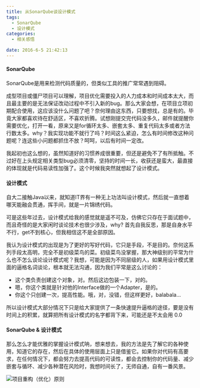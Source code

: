```yaml
---
title: 从SonarQube谈设计模式
tags:
  - SonarQube
  - 设计模式
categories:
  - 相关感悟

date: 2016-6-5 21:42:13
---
```



#### SonarQube
SonarQube是用来检测代码质量的，但类似工具的推广常常遇到阻碍。


成型项目或僵尸项目可以理解，项目优化需要投入的人力成本和时间成本太大，而且最主要的是无法保证改动过程中不引入新的bug。那么大家会想，在项目立项初期配合使用，这应该没什么问题了吧？奈何理由这东西，只要想找，总是有的。毕竟大家都喜欢待在舒适区，不喜欢折腾。试想刚提交完代码没多久，邮件就提醒你需要优化，打开一看，原来又是for循环太多、嵌套太多、重复代码太多或者方法行数太多。why？我实现功能不就行了吗？时间这么紧迫，怎么有时间修改这种问题呢？连这些小问题都抓住不放？呵呵，以后有时间一定改。


我起初也这么想的，虽然知道好的习惯养成很重要，但还是避免不了有所抵触。不过好在上头规定相关类型bug必须清零，坚持的时间一长，收获还是蛮大，最直接的体现就是代码易读性加强了。这个时候我突然就想起了设计模式。


#### 设计模式
自大二接触Java以来，就知道IT界有一种无上功法叫设计模式，然后就一直想着哪天能融会贯通，挥手间，就是一片锦绣代码。
<!-- more -->
可是这些年过去，设计模式给我的感觉就是遥不可及，仿佛它只存在于面试题中，而且奇怪的是大家闲时谈论技术也很少涉及，why? 首先自我反思，那是自身水平不行，get不到核心，但我相信这不是全部原因。

我认为设计模式的出现是为了更好的写好代码，它只是手段，不是目的。奈何这系列手段太高明，完全不是初级菜鸟的菜。初级菜鸟没掌握，那大神级别的平常为什么也不怎么谈论设计模式呢？我想，可能是因为不同层级的人，如果用设计模式里面的逼格名词谈论，根本就无法沟通，因为我们平常是这么讨论的：

- 这个类负责创建这个对象，对。然后这边包装一下，对的。
- 嗯，你这个类就是针对他的Interface做的一个Adapter，是的。
- 你这个只创建一次，提高性能。哦，对，没错，但这样更好，balabala...


所以设计模式大部分情况下只是给大家提供了一条快速提升逼格的途径，要是没有时间上的积累，就算把所有设计模式的名字都背下来，可能还是不太会用 0.0


#### SonarQube & 设计模式

那么怎么才能优雅的掌握设计模式呐，想来想去，我的方法是先了解它的各种使用，知道它的存在，然后在具体的使用层面上只是借鉴它。如果你对代码有高要求，在任何情况下，都会努力去提高代码的可读性，都会去控制你的代码量、减少嵌套与循环、减少各种潜在风险时，我想时间长了，无师自通，自有一番风景。

![项目重构（优化）原则](1.png)